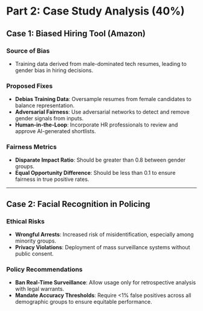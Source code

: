 # Part 2: Case Study Analysis (40%)

## Case 1: Biased Hiring Tool (Amazon)

### Source of Bias
- Training data derived from male-dominated tech resumes, leading to gender bias in hiring decisions.

### Proposed Fixes
- **Debias Training Data**: Oversample resumes from female candidates to balance representation.
- **Adversarial Fairness**: Use adversarial networks to detect and remove gender signals from inputs.
- **Human-in-the-Loop**: Incorporate HR professionals to review and approve AI-generated shortlists.

### Fairness Metrics
- **Disparate Impact Ratio**: Should be greater than 0.8 between gender groups.
- **Equal Opportunity Difference**: Should be less than 0.1 to ensure fairness in true positive rates.

---

## Case 2: Facial Recognition in Policing

### Ethical Risks
- **Wrongful Arrests**: Increased risk of misidentification, especially among minority groups.
- **Privacy Violations**: Deployment of mass surveillance systems without public consent.

### Policy Recommendations
- **Ban Real-Time Surveillance**: Allow usage only for retrospective analysis with legal warrants.
- **Mandate Accuracy Thresholds**: Require <1% false positives across all demographic groups to ensure equitable performance.
